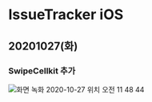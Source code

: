 # IssueTracker iOS

## 20201027(화)
### SwipeCellkit 추가
![화면 녹화 2020-10-27 위치 오전 11 48 44](https://user-images.githubusercontent.com/33716159/97251041-800e4f00-184a-11eb-879c-66f0832c69df.gif)
